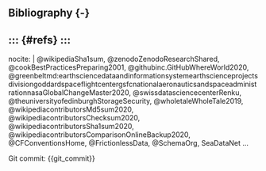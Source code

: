 
## Bibliography {-}
::: {#refs}
:::
---
nocite: | 
  @wikipediaSha1sum, @zenodoZenodoResearchShared, @cookBestPracticesPreparing2001, @githubinc.GitHubWhereWorld2020, @greenbeltmd:earthsciencedataandinformationsystemearthscienceprojectsdivisiongoddardspaceflightcentergsfcnationalaeronauticsandspaceadministrationnasaGlobalChangeMaster2020, @swissdatasciencecenterRenku, @theuniversityofedinburghStorageSecurity, @wholetaleWholeTale2019, @wikipediacontributorsMd5sum2020, @wikipediacontributorsChecksum2020, @wikipediacontributorsSha1sum2020, @wikipediacontributorsComparisonOnlineBackup2020, @CFConventionsHome, @FrictionlessData, @SchemaOrg, SeaDataNet
...

Git commit: {{git_commit}}
